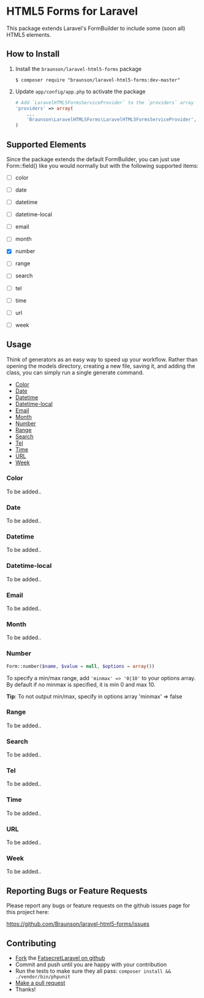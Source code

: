 # HTML5 Forms for Laravel

This package extends Laravel's FormBuilder to include some (soon all) HTML5 elements.

## How to Install

1.  Install the `braunson/laravel-html5-forms` package

    ```shell
    $ composer require "braunson/laravel-html5-forms:dev-master"
    ```

2.  Update `app/config/app.php` to activate the package

    ```php
    # Add `LaravelHTML5FormsServiceProvider` to the `providers` array
    'providers' => array(
        ...
        'Braunson\LaravelHTML5Forms\LaravelHTML5FormsServiceProvider',
    )
    ```


## Supported Elements

Since the package extends the default FormBuilder, you can just use Form::field() like you would normally but with the following supported items: 

- [ ] color
- [ ] date
- [ ] datetime
- [ ] datetime-local
- [ ] email
- [ ] month
- [x] number
- [ ] range
- [ ] search
- [ ] tel
- [ ] time
- [ ] url
- [ ] week


## Usage

Think of generators as an easy way to speed up your workflow. Rather than opening the models directory, creating a new file, saving it, and adding the class, you can simply run a single generate command.

- [Color](#color)
- [Date](#date)
- [Datetime](#datetime)
- [Datetime-local](#datetime-local)
- [Email](#email)
- [Month](#month)
- [Number](#number)
- [Range](#range)
- [Search](#search)
- [Tel](#tel)
- [Time](#time)
- [URL](#url)
- [Week](#week)

### Color

To be added..

### Date

To be added..

### Datetime

To be added..

### Datetime-local

To be added..

### Email

To be added..

### Month

To be added..

### Number

```php
Form::number($name, $value = null, $options = array())
```

To specify a min/max range, add ```'minmax' => '0|10'``` to your options array. By default if no minmax is specified, it is min 0 and max 10.

**Tip**: To not output min/max, specify in options array 'minmax' => false


### Range

To be added..

### Search

To be added..

### Tel

To be added..

### Time

To be added..

### URL

To be added..

### Week

To be added..


## Reporting Bugs or Feature Requests

Please report any bugs or feature requests on the github issues page for this project here:

<https://github.com/Braunson/laravel-html5-forms/issues>


## Contributing

-   [Fork](https://help.github.com/articles/fork-a-repo) the [FatsecretLaravel on github](https://github.com/braunson/laravel-html5-forms)
-   Commit and push until you are happy with your contribution
-   Run the tests to make sure they all pass: `composer install && ./vendor/bin/phpunit`
-   [Make a pull request](https://help.github.com/articles/using-pull-requests)
-   Thanks!